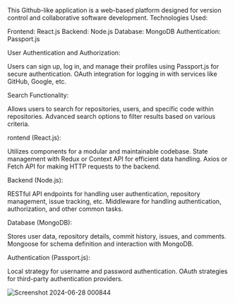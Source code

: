 This Github-like application is a web-based platform designed for version control and collaborative software development.
Technologies Used:

Frontend: React.js
Backend: Node.js
Database: MongoDB
Authentication: Passport.js

User Authentication and Authorization:

Users can sign up, log in, and manage their profiles using Passport.js for secure authentication.
OAuth integration for logging in with services like GitHub, Google, etc.

Search Functionality:

Allows users to search for repositories, users, and specific code within repositories.
Advanced search options to filter results based on various criteria.


rontend (React.js):

Utilizes components for a modular and maintainable codebase.
State management with Redux or Context API for efficient data handling.
Axios or Fetch API for making HTTP requests to the backend.

Backend (Node.js):

RESTful API endpoints for handling user authentication, repository management, issue tracking, etc.
Middleware for handling authentication, authorization, and other common tasks.

Database (MongoDB):

Stores user data, repository details, commit history, issues, and comments.
Mongoose for schema definition and interaction with MongoDB.


Authentication (Passport.js):

Local strategy for username and password authentication.
OAuth strategies for third-party authentication providers.


![Screenshot 2024-06-28 000844](https://github.com/vedangpandey/Github_Clone/assets/117765019/c3b6a58f-bd7f-4f86-abdb-8ab18561a14c)
